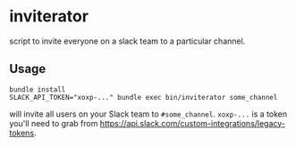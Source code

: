 # inviterator
script to invite everyone on a slack team to a particular channel.

## Usage
```
bundle install
SLACK_API_TOKEN="xoxp-..." bundle exec bin/inviterator some_channel
```

will invite all users on your Slack team to `#some_channel`. `xoxp-...` is a token you'll need to grab from <https://api.slack.com/custom-integrations/legacy-tokens>.
